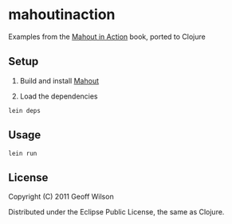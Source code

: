 # mahoutinaction

Examples from the [Mahout in Action](http://www.manning.com/owen/) book, ported to Clojure

## Setup

1. Build and install
[Mahout](https://cwiki.apache.org/MAHOUT/buildingmahout.html)

2. Load the dependencies

```
lein deps
```

## Usage

```
lein run
```

## License

Copyright (C) 2011 Geoff Wilson

Distributed under the Eclipse Public License, the same as Clojure.
